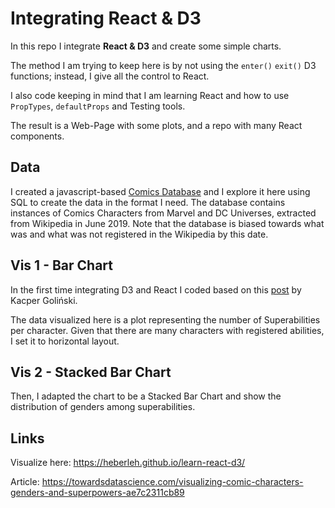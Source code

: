 # Integrating React & D3

In this repo I integrate **React & D3** and create some simple charts.

The method I am trying to keep here is by not using the `enter()` `exit()` D3 functions; instead, I give all the control to React.

I also code keeping in mind that I am learning React and how to use `PropTypes`, `defaultProps` and Testing tools.

The result is a Web-Page with some plots, and a repo with many React components.

## Data

I created a javascript-based [Comics Database](https://github.com/heberleh/comics-characters-js-database) and I explore it here using SQL to create the data in the format I need. The database contains  instances of Comics Characters from Marvel and DC Universes, extracted from Wikipedia in June 2019. Note that the database is biased towards what was and what was not registered in the Wikipedia by this date.

## Vis 1 - Bar Chart

In the first time integrating D3 and React I coded based on this [post](https://medium.com/@caspg/responsive-chart-with-react-and-d3v4-afd717e57583) by Kacper Goliński.

The data visualized here is a plot representing the number of Superabilities per character.
Given that there are many characters with registered abilities, I set it to horizontal layout.

## Vis 2 - Stacked Bar Chart

Then, I adapted the chart to be a Stacked Bar Chart and show the distribution of genders among superabilities.

## Links

Visualize here: https://heberleh.github.io/learn-react-d3/

Article: https://towardsdatascience.com/visualizing-comic-characters-genders-and-superpowers-ae7c2311cb89
